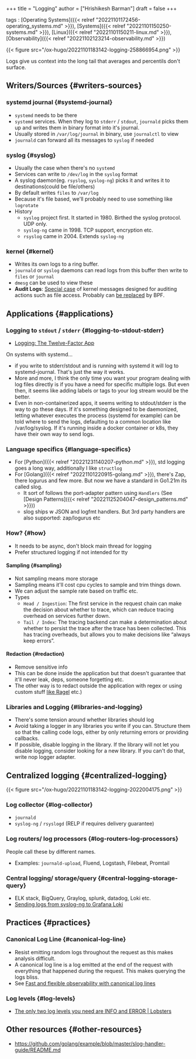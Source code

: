 +++
title = "Logging"
author = ["Hrishikesh Barman"]
draft = false
+++

tags
: [Operating Systems]({{< relref "20221101172456-operating_systems.md" >}}), [Systems]({{< relref "20221101150250-systems.md" >}}), [Linux]({{< relref "20221101150211-linux.md" >}}), [Observability]({{< relref "20221102123214-observability.md" >}})

{{< figure src="/ox-hugo/20221101183142-logging-258866954.png" >}}

Logs give us context into the long tail that averages and percentils don't surface.


## Writers/Sources {#writers-sources}


### systemd journal {#systemd-journal}

-   `systemd` needs to be there
-   `systemd` services. When they log to `stderr` / `stdout`, `journald` picks them up and writes them in binary format into it's journal.
-   Usually stored in `/var/log/journal` in binary, use `journalctl` to view
-   `journald` can forward all its messages to `syslog` if needed


### syslog {#syslog}

-   Usually the case when there's no `systemd`
-   Services can write to `/dev/log` in the `syslog` format
-   A syslog daemon(eg. `rsyslog`, `syslog-ng`) picks it and writes it to destinations(could be file/others)
-   By default writes `files` to `/var/log`
-   Because it's file based, we'll probably need to use something like `logrotate`
-   History
    -   `syslog` project first. It started in 1980. Birthed the syslog protocol. UDP only.
    -   `syslog-ng` came in 1998. TCP support, encryption etc.
    -   `rsyslog` came in 2004. Extends `syslog-ng`


### kernel {#kernel}

-   Writes its own logs to a ring buffer.
-   `journald` or `syslog` daemons  can read logs from this buffer then write to `files` or `journal`
-   `dmesg` can be used to view these
-   **Audit Logs**: [Special case](https://wiki.archlinux.org/title/Audit_framework) of kernel messages designed for auditing actions such as file access. Probably can [be replaced](https://goteleport.com/blog/linux-audit/) by BPF.


## Applications {#applications}


### Logging to `stdout` / `stderr` {#logging-to-stdout-stderr}

-   [Logging: The Twelve-Factor App](https://12factor.net/logs)

On systems with systemd...

-   if you write to stderr/stdout and is running with systemd it will log to systemd-journal. That's just the way it works.
-   More and more, I think the only time you want your program dealing with log files directly is if you have a need for specific multiple logs. But even then, it seems like adding labels or tags to your log stream would be the better.
-   Even in non-containerized apps, it seems writing to stdout/stderr is the way to go these days. If it's something designed to be daemonized, letting whatever executes the process (systemd for example) can be told where to send the logs, defaulting to a common location like /var/log/syslog. If it's running inside a docker container or k8s, they have their own way to send logs.


### Language specifics {#language-specifics}

-   For [Python]({{< relref "20221231140207-python.md" >}}), std logging goes a long way, additionally I like `structlog`
-   For [Golang]({{< relref "20221101220915-golang.md" >}}), there's Zap, there logurus and few more. But now we have a standard in Go1.21m its called slog.
    -   It sort of follows the port-adapter pattern using `Handlers` (See [Design Patterns]({{< relref "20221125204047-design_patterns.md" >}}))
    -   slog ships w JSON and logfmt handlers. But 3rd party handlers are also supported: zap/logurus etc


### How? {#how}

-   It needs to be async, don't block main thread for logging
-   Prefer structured logging if not intended for tty


#### Sampling {#sampling}

-   Not sampling means more storage
-   Sampling means it'll cost cpu cycles to sample and trim things down.
-   We can adjust the sample rate based on traffic etc.
-   Types
    -   `Head / Ingestion`: The first service in the request chain can make the decision about whether to trace, which can reduce tracing overhead on services further down.
    -   `Tail / Index`: The tracing backend can make a determination about whether to persist the trace after the trace has been collected. This has tracing overheads, but allows you to make decisions like “always keep errors”.


#### Redaction {#redaction}

-   Remove sensitive info
-   This can be done inside the application but that doesn't guarantee that it'll never leak, deps, someone forgetting etc.
-   The other way is to redact outside the application with regex or using custom stuff [like Ragel](https://ekhabarov.com/post/ragel-state-machine-compiler/) etc.)


### Libraries and Logging {#libraries-and-logging}

-   There's some tension around whether libraries should log
-   Avoid taking a logger in any libraries you write if you can. Structure them so that the calling code logs, either by only returning errors or providing callbacks.
-   If possible, disable logging in the library. If the library will not let you disable logging, consider looking for a new library. If you can't do that, write nop logger adapter.


## Centralized logging {#centralized-logging}

{{< figure src="/ox-hugo/20221101183142-logging-2022004175.png" >}}


### Log collector {#log-collector}

-   `journald`
-   `syslog-ng` / `rsyslogd` (RELP if requires delivery guarantee)


### Log routers/ log processors {#log-routers-log-processors}

People call these by different names.

-   Examples: `journald-upload`, Fluend, Logstash, Filebeat, Promtail


### Central logging/ storage/query {#central-logging-storage-query}

-   ELK stack, BigQuery, Graylog, splunk, datadog, Loki etc.
-   [Sending logs from syslog-ng to Grafana Loki](https://www.syslog-ng.com/community/b/blog/posts/sending-logs-from-syslog-ng-to-grafana-loki)


## Practices {#practices}


### Canonical Log Line {#canonical-log-line}

-   Resist emitting random logs throughout the request as this makes analysis difficult.
-   A canonical log line is a log emitted at the end of the request with everything that happened during the request. This makes querying the logs bliss.
-   See [Fast and flexible observability with canonical log lines](https://stripe.com/blog/canonical-log-lines)


### Log levels {#log-levels}

-   [The only two log levels you need are INFO and ERROR | Lobsters](https://lobste.rs/s/bjumde/only_two_log_levels_you_need_are_info_error)


## Other resources {#other-resources}

-   <https://github.com/golang/example/blob/master/slog-handler-guide/README.md>
